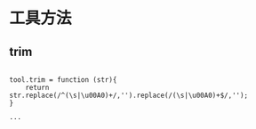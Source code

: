 # 工具方法

## trim

```

tool.trim = function (str){
    return str.replace(/^(\s|\u00A0)+/,'').replace(/(\s|\u00A0)+$/,'');
}

···